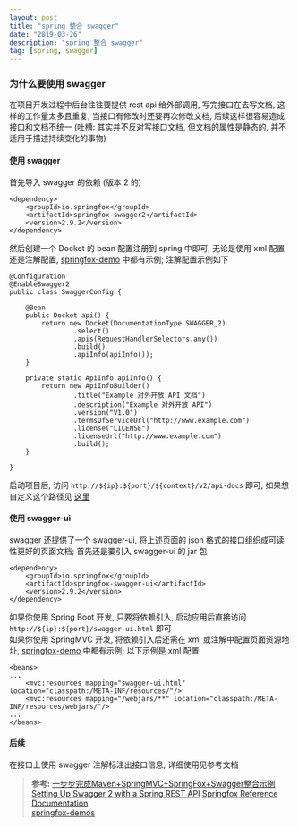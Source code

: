```yaml
---
layout: post
title: "spring 整合 swagger"
date: "2019-03-26"
description: "spring 整合 swagger"
tag: [spring, swagger]
---
```


### 为什么要使用 swagger
在项目开发过程中后台往往要提供 rest api 给外部调用, 写完接口在去写文档, 这样的工作量太多且重复, 当接口有修改时还要再次修改文档, 后续这样很容易造成接口和文档不统一 (吐槽: 其实并不反对写接口文档, 但文档的属性是静态的, 并不适用于描述持续变化的事物)

#### 使用 swagger
首先导入 swagger 的依赖 (版本 2 的)
```
<dependency>
    <groupId>io.springfox</groupId>
    <artifactId>springfox-swagger2</artifactId>
    <version>2.9.2</version>
</dependency>
```
然后创建一个 Docket 的 bean 配置注册到 spring 中即可, 无论是使用 xml 配置还是注解配置, [springfox-demo](https://github.com/springfox/springfox-demos) 中都有示例; 注解配置示例如下
```
@Configuration
@EnableSwagger2
public class SwaggerConfig {

    @Bean
    public Docket api() {
        return new Docket(DocumentationType.SWAGGER_2)
                .select()
                .apis(RequestHandlerSelectors.any())
                .build()
                .apiInfo(apiInfo());
    }

    private static ApiInfo apiInfo() {
        return new ApiInfoBuilder()
                .title("Example 对外开放 API 文档")
                .description("Example 对外开放 API")
                .version("V1.0")
                .termsOfServiceUrl("http://www.example.com")
                .license("LICENSE")
                .licenseUrl("http://www.example.com")
                .build();
    }

}
```
启动项目后, 访问 `http://${ip}:${port}/${context}/v2/api-docs` 即可, 如果想自定义这个路径见 [这里](https://springfox.github.io/springfox/docs/current/#customizing-the-swagger-endpoints)
#### 使用 swagger-ui
swagger 还提供了一个 swagger-ui, 将上述页面的 json 格式的接口组织成可读性更好的页面文档; 首先还是要引入 swagger-ui 的 jar 包
```
<dependency>
    <groupId>io.springfox</groupId>
    <artifactId>springfox-swagger-ui</artifactId>
    <version>2.9.2</version>
</dependency>
```
如果你使用 Spring Boot 开发, 只要将依赖引入, 启动应用后直接访问 `http://${ip}:${port}/swagger-ui.html` 即可  
如果你使用 SpringMVC 开发, 将依赖引入后还需在 xml 或注解中配置页面资源地址, [springfox-demo](https://github.com/springfox/springfox-demos) 中都有示例; 以下示例是 xml 配置
```
<beans>
...
    <mvc:resources mapping="swagger-ui.html" location="classpath:/META-INF/resources/"/>
    <mvc:resources mapping="/webjars/**" location="classpath:/META-INF/resources/webjars/"/>
...
</beans>
```

#### 后续
在接口上使用 swagger 注解标注出接口信息, 详细使用见参考文档

>**参考:**
[一步步完成Maven+SpringMVC+SpringFox+Swagger整合示例](https://my.oschina.net/wangmengjun/blog/907679)  
[Setting Up Swagger 2 with a Spring REST API](https://www.baeldung.com/swagger-2-documentation-for-spring-rest-api)
[Springfox Reference Documentation](https://springfox.github.io/springfox/docs/current)  
[springfox-demos](https://github.com/springfox/springfox-demos)
